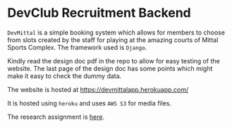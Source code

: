 # DevClub Recruitment Backend

`DevMittal` is a simple booking system which allows for members to choose from slots created by the staff for playing at the amazing courts of Mittal Sports Complex.
The framework used is `Django`.

Kindly read the design doc pdf in the repo to allow for easy testing of the website. The last page of the design doc has some points which might make it easy to check the dummy data.

The website is hosted at https://devmittalapp.herokuapp.com/

It is hosted using `heroku` and uses `AWS S3` for media files.

The research assignment is [here](https://drive.google.com/file/d/14c2jcatoUrrR3psLsD5M3Bqsg8Ay6NPM/view?usp=sharing).

